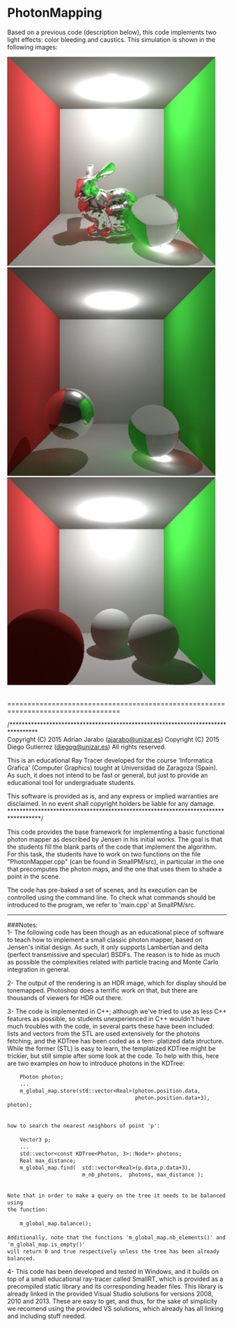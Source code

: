 # PhotonMapping

Based on a previous code (description below), this code implements two light effects: color bleeding and caustics.
This simulation is shown in the following images:

![Rabbit](images/rabbit.png)
![Transparent shapes](images/transparent.png)
![Opaque shapes](images/opaque.png)

<br />
==================================================================================

/*********************************************************************************<br />
Copyright (C) 2015 Adrian Jarabo (ajarabo@unizar.es)
Copyright (C) 2015 Diego Gutierrez (diegog@unizar.es)
All rights reserved.

This is an educational Ray Tracer developed for the course 'Informatica Grafica'
(Computer Graphics) tought at Universidad de Zaragoza (Spain). As such, it does not 
intend to be fast or general, but just to provide an educational tool for undergraduate
students. 

This software is provided as is, and any express or implied warranties are disclaimed.
In no event shall copyright holders be liable for any damage.<br />
**********************************************************************************/<br />

This code provides the base framework for implementing a basic functional photon 
mapper as described by Jensen in his initial works. The goal is that the students
fill the blank parts of the code that implement the algorithm. For this task, the
students have to work on two functions on the file "PhotonMapper.cpp" (can be found
in SmallPM/src), in particular in the one that precomputes the photon maps, and the 
one that uses them to shade a point in the scene.<br />

The code has pre-baked a set of scenes, and its execution can be controlled using the command line. To check what commands should be introduced to the program, we refer to 'main.cpp' at SmallPM/src.

-----------------------------------------------------------------------------------
###Notes:<br />
1-	The following code has been though as an educational piece of software to teach
	how to implement a small classic photon mapper, based on Jensen's initial design.
	As such, it only supports Lambertian and delta (perfect transmissive and specular)
	BSDFs. The reason is to hide as much as possible the complexities related with 
	particle tracing and Monte Carlo integration in general. 

2-	The output of the rendering is an HDR image, which for display should be tonemapped.
	Photoshop does a terrific work on that, but there are thousands of viewers for HDR
	out there.
	
3-	The code is implemented in C++; although we've tried to use as less C++ features 
	as possible, so students unexperienced in C++ wouldn't have much troubles with the
	code, in several parts these have been included: lists and vectors from the STL are
	used extensively for the photons fetching, and the KDTree has been coded as a tem-
	platized data structure. While the former (STL) is easy to learn, the templatized
	KDTree might be trickier, but still simple after some look at the code. To help 
	with this, here are two examples on how to introduce photons in the KDTree:
		
		Photon photon;
		...
		m_global_map.store(std::vector<Real>(photon.position.data, 
										     photon.position.data+3), photon);
	

	how to search the nearest neighbors of point 'p':
	
		Vector3 p;
		...
		std::vector<const KDTree<Photon, 3>::Node*> photons;
		Real max_distance;
		m_global_map.find(  std::vector<Real>(p.data,p.data+3), 
							m_nb_photons,  photons, max_distance );
	

	Note that in order to make a query on the tree it needs to be balanced using 
	the function:
	
		m_global_map.balance();
		
	Additionally, note that the functions 'm_global_map.nb_elements()' and 'm_global_map.is_empty()'
	will return 0 and true respectively unless the tree has been already balanced.
	
4-	This code has been developed and tested in Windows, and it builds on top of a
	small educational ray-tracer called SmallRT, which is provided as a precompiled
	static library and its corresponding header files. This library is already linked 
	in the provided Visual Studio solutions for versions 2008, 2010 and 2013. These are 
	easy to get, and thus, for the sake of simplicity we recomend using the provided VS 
	solutions, which already has all linking and including stuff needed.
